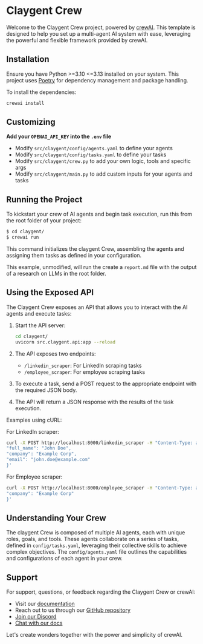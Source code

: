 # Claygent Crew

Welcome to the Claygent Crew project, powered by [crewAI](https://crewai.com). This template is designed to help you set up a multi-agent AI system with ease, leveraging the powerful and flexible framework provided by crewAI.

## Installation

Ensure you have Python >=3.10 <=3.13 installed on your system. This project uses [Poetry](https://python-poetry.org/) for dependency management and package handling.

To install the dependencies:
```bash
crewai install
```

## Customizing

**Add your `OPENAI_API_KEY` into the `.env` file**

- Modify `src/claygent/config/agents.yaml` to define your agents
- Modify `src/claygent/config/tasks.yaml` to define your tasks
- Modify `src/claygent/crew.py` to add your own logic, tools and specific args
- Modify `src/claygent/main.py` to add custom inputs for your agents and tasks

## Running the Project

To kickstart your crew of AI agents and begin task execution, run this from the root folder of your project:

```bash
$ cd claygent/
$ crewai run
```

This command initializes the claygent Crew, assembling the agents and assigning them tasks as defined in your configuration.

This example, unmodified, will run the create a `report.md` file with the output of a research on LLMs in the root folder.

## Using the Exposed API

The Claygent Crew exposes an API that allows you to interact with the AI agents and execute tasks:

1. Start the API server:
   ```bash
   cd claygent/
   uvicorn src.claygent.api:app --reload
   ```

2. The API exposes two endpoints:
   - `/linkedin_scraper`: For LinkedIn scraping tasks
   - `/employee_scraper`: For employee scraping tasks

3. To execute a task, send a POST request to the appropriate endpoint with the required JSON body.

4. The API will return a JSON response with the results of the task execution.

Examples using cURL:

For LinkedIn scraper:
```bash
curl -X POST http://localhost:8000/linkedin_scraper -H "Content-Type: application/json" -d '{
"full_name": "John Doe",
"company": "Example Corp",
"email": "john.doe@example.com"
}'
```
For Employee scraper:
```bash
curl -X POST http://localhost:8000/employee_scraper -H "Content-Type: application/json" -d '{
"company": "Example Corp"
}'
```

## Understanding Your Crew

The claygent Crew is composed of multiple AI agents, each with unique roles, goals, and tools. These agents collaborate on a series of tasks, defined in `config/tasks.yaml`, leveraging their collective skills to achieve complex objectives. The `config/agents.yaml` file outlines the capabilities and configurations of each agent in your crew.

## Support

For support, questions, or feedback regarding the Claygent Crew or crewAI:
- Visit our [documentation](https://docs.crewai.com)
- Reach out to us through our [GitHub repository](https://github.com/joaomdmoura/crewai)
- [Join our Discord](https://discord.com/invite/X4JWnZnxPb)
- [Chat with our docs](https://chatg.pt/DWjSBZn)

Let's create wonders together with the power and simplicity of crewAI.

